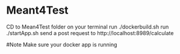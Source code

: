 # Meant4Test
CD to Mean4Test folder on your terminal
run ./dockerbuild.sh
run ./startApp.sh
send a post request to http://localhost:8989/calculate



#Note
Make sure your docker app is running
